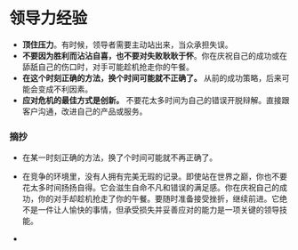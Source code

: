 # 领导力经验

- **顶住压力**。有时候，领导者需要主动站出来，当众承担失误。
- **不要因为胜利而沾沾自喜，也不要对失败耿耿于怀**。你在庆祝自己的成功或在舔舐自己的伤口时，对手可能趁机抢走你的午餐。
- **在这个时刻正确的方法，换个时间可能就不正确了。** 从前的成功策略，后来可能会变成不利因素。
- **应对危机的最佳方式是创新。** 不要花太多时间为自己的错误开脱辩解。直接跟客户沟通，改进自己的产品或服务。



### 摘抄

- 在某一时刻正确的方法，换了个时间可能就不再正确了。

- 在竞争的环境里，没有人拥有完美无瑕的记录。即使站在世界之巅，你也不要花太多时间扬扬自得。它会滋生自命不凡和错误的满足感。你在庆祝自己的成功，你的对手却趁机抢走了你的午餐。要随时准备接受挫折，继续前进。它绝不是一件让人愉快的事情，但承受损失并妥善应对的能力是一项关键的领导技能。

-
